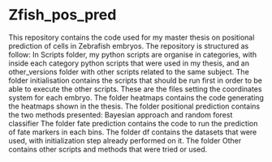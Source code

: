 # Zfish_pos_pred
This repository contains the code used for my master thesis on positional prediction of cells in Zebrafish embryos.
The repository is structured as follow:
In Scripts folder, my python scripts are organise in categories, with inside each category python scripts that were used in my thesis, and an other_versions folder with other scripts related to the same subject.
The folder initialisation contains the scripts that should be run first in order to be able to execute the other scripts. These are the files setting the coordinates system for each embryo.
The folder heatmaps contains the code generating the heatmaps shown in the thesis.
The folder positional prediction contains the two methods presented: Bayesian approach and random forest classifier
The folder fate prediction contains the code to run the prediction of fate markers in each bins. 
The folder df contains the datasets that were used, with initialization step already performed on it.
The folder Other contains other scripts and methods that were tried or used.
